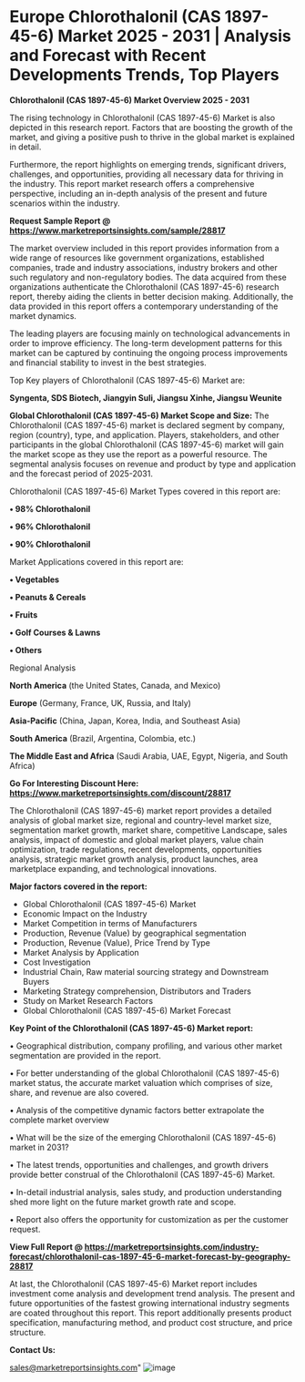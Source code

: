 # Europe Chlorothalonil (CAS 1897-45-6) Market 2025 - 2031 | Analysis and Forecast with Recent Developments Trends, Top Players

<Strong> Chlorothalonil (CAS 1897-45-6) Market Overview 2025 - 2031</strong>

The rising technology in Chlorothalonil (CAS 1897-45-6) Market is also depicted in this research report. Factors that are boosting the growth of the market, and giving a positive push to thrive in the global market is explained in detail.

Furthermore, the report highlights on emerging trends, significant drivers, challenges, and opportunities, providing all necessary data for thriving in the industry. This report market research offers a comprehensive perspective, including an in-depth analysis of the present and future scenarios within the industry.

<strong>Request Sample Report @ <a href=https://www.marketreportsinsights.com/sample/28817>https://www.marketreportsinsights.com/sample/28817</a></strong>

The market overview included in this report provides information from a wide range of resources like government organizations, established companies, trade and industry associations, industry brokers and other such regulatory and non-regulatory bodies. The data acquired from these organizations authenticate the Chlorothalonil (CAS 1897-45-6) research report, thereby aiding the clients in better decision making. Additionally, the data provided in this report offers a contemporary understanding of the market dynamics.

The leading players are focusing mainly on technological advancements in order to improve efficiency. The long-term development patterns for this market can be captured by continuing the ongoing process improvements and financial stability to invest in the best strategies.

Top Key players of Chlorothalonil (CAS 1897-45-6) Market are:

<strong>Syngenta, SDS Biotech, Jiangyin Suli, Jiangsu Xinhe, Jiangsu Weunite</strong>

<strong><b>Global Chlorothalonil (CAS 1897-45-6) Market Scope and Size:</b></strong>
The Chlorothalonil (CAS 1897-45-6) market is declared segment by company, region (country), type, and application. Players, stakeholders, and other participants in the global Chlorothalonil (CAS 1897-45-6) market will gain the market scope as they use the report as a powerful resource. The segmental analysis focuses on revenue and product by type and application and the forecast period of 2025-2031.

Chlorothalonil (CAS 1897-45-6) Market Types covered in this report are:

<strong>• 98% Chlorothalonil

• 96% Chlorothalonil

• 90% Chlorothalonil</strong>

Market Applications covered in this report are:

<strong>• Vegetables

• Peanuts & Cereals

• Fruits

• Golf Courses & Lawns

• Others</strong> 

Regional Analysis

<strong>North America</strong> (the United States, Canada, and Mexico)

<strong>Europe</strong> (Germany, France, UK, Russia, and Italy)

<strong>Asia-Pacific</strong> (China, Japan, Korea, India, and Southeast Asia)

<strong>South America</strong> (Brazil, Argentina, Colombia, etc.)

<strong>The Middle East and Africa</strong> (Saudi Arabia, UAE, Egypt, Nigeria, and South Africa)

<strong>Go For Interesting Discount Here: <a href=https://www.marketreportsinsights.com/discount/28817>https://www.marketreportsinsights.com/discount/28817</a></strong>

The Chlorothalonil (CAS 1897-45-6) market report provides a detailed analysis of global market size, regional and country-level market size, segmentation market growth, market share, competitive Landscape, sales analysis, impact of domestic and global market players, value chain optimization, trade regulations, recent developments, opportunities analysis, strategic market growth analysis, product launches, area marketplace expanding, and technological innovations.

<strong><b>Major factors covered in the report:</b></strong>
<ul>
  <li>Global Chlorothalonil (CAS 1897-45-6) Market </li>
  <li>Economic Impact on the Industry</li>
  <li>Market Competition in terms of Manufacturers</li>
  <li>Production, Revenue (Value) by geographical segmentation</li>
  <li>Production, Revenue (Value), Price Trend by Type</li>
  <li>Market Analysis by Application</li>
  <li>Cost Investigation</li>
  <li>Industrial Chain, Raw material sourcing strategy and Downstream Buyers</li>
  <li>Marketing Strategy comprehension, Distributors and Traders</li>
  <li>Study on Market Research Factors</li>
  <li>Global Chlorothalonil (CAS 1897-45-6) Market Forecast</li>
</ul>

<strong><b>Key Point of the Chlorothalonil (CAS 1897-45-6) Market report:</b></strong>

• Geographical distribution, company profiling, and various other market segmentation are provided in the report.

• For better understanding of the global Chlorothalonil (CAS 1897-45-6) market status, the accurate market valuation which comprises of size, share, and revenue are also covered.

• Analysis of the competitive dynamic factors better extrapolate the complete market overview

• What will be the size of the emerging Chlorothalonil (CAS 1897-45-6) market in 2031?

• The latest trends, opportunities and challenges, and growth drivers provide better construal of the Chlorothalonil (CAS 1897-45-6) Market.

• In-detail industrial analysis, sales study, and production understanding shed more light on the future market growth rate and scope.

• Report also offers the opportunity for customization as per the customer request.

<strong><b>View Full Report @ <a href=https://marketreportsinsights.com/industry-forecast/chlorothalonil-cas-1897-45-6-market-forecast-by-geography-28817>https://marketreportsinsights.com/industry-forecast/chlorothalonil-cas-1897-45-6-market-forecast-by-geography-28817</a></b></strong>


At last, the Chlorothalonil (CAS 1897-45-6) Market report includes investment come analysis and development trend analysis. The present and future opportunities of the fastest growing international industry segments are coated throughout this report. This report additionally presents product specification, manufacturing method, and product cost structure, and price structure.

<strong>Contact Us:</strong>

sales@marketreportsinsights.com"
![image](https://github.com/user-attachments/assets/70b0a4d4-358b-42b9-a017-0ece6ac6216f)
